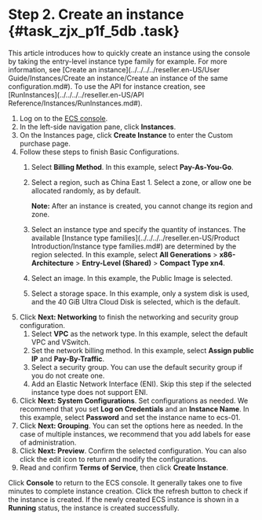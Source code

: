 # Step 2. Create an instance {#task_zjx_p1f_5db .task}

This article introduces how to quickly create an instance using the console by taking the entry-level instance type family for example. For more information, see [Create an instance](../../../../reseller.en-US/User Guide/Instances/Create an instance/Create an instance of the same configuration.md#). To use the API for instance creation, see [RunInstances](../../../../reseller.en-US/API Reference/Instances/RunInstances.md#).

1.  Log on to the [ECS console](https://partners-intl.console.aliyun.com/#/ecs). 
2.  In the left-side navigation pane, click **Instances**. 
3.  On the Instances page, click **Create Instance** to enter the Custom purchase page. 
4.  Follow these steps to finish Basic Configurations. 
    1.  Select **Billing Method**. In this example, select **Pay-As-You-Go**. 
    2.  Select a region, such as China East 1. Select a zone, or allow one be allocated randomly, as by default. 

        **Note:** After an instance is created, you cannot change its region and zone.

    3.  Select an instance type and specify the quantity of instances. The available [Instance type families](../../../../reseller.en-US/Product Introduction/Instance type families.md#) are determined by the region selected. In this example, select **All Generations** \> **x86-Architecture** \> **Entry-Level \(Shared\)** \> **Compact Type xn4**.
    4.  Select an image. In this example, the Public Image is selected. 
    5.  Select a storage space. In this example, only a system disk is used, and the 40 GiB Ultra Cloud Disk is selected, which is the default. 
5.  Click **Next: Networking** to finish the networking and security group configuration. 
    1.  Select **VPC** as the network type. In this example, select the default VPC and VSwitch. 
    2.  Set the network billing method. In this example, select **Assign public IP** and **Pay-By-Traffic**.
    3.  Select a security group. You can use the default security group if you do not create one. 
    4.  Add an Elastic Network Interface \(ENI\). Skip this step if the selected instance type does not support ENI. 
6.  Click **Next: System Configurations**. Set configurations as needed. We recommend that you set **Log on Credentials** and an **Instance Name**. In this example, select **Password** and set the instance name to ecs-01.
7.  Click **Next: Grouping**. You can set the options here as needed. In the case of multiple instances, we recommend that you add labels for ease of administration. 
8.  Click **Next: Preview**. Confirm the selected configuration. You can also click the edit icon to return and modify the configurations. 
9.  Read and confirm **Terms of Service**, then click **Create Instance**. 

Click **Console** to return to the ECS console. It generally takes one to five minutes to complete instance creation. Click the refresh button to check if the instance is created. If the newly created ECS instance is shown in a **Running** status, the instance is created successfully.

